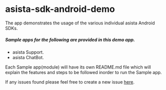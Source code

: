 # asista-sdk-android-demo
The app demonstrates the usage of the various individual asista Android SDKs.


##### Sample apps for the following are provided in this demo app.
- asista Support.
- asista ChatBot.

Each Sample app(module) will have its own README.md file which will explain the features and steps to be followed inorder to run the Sample app.

If any issues found please feel free to create a new issue [here](https://github.com/cherrylabstech/asista-sdk-android-demo/issues).
